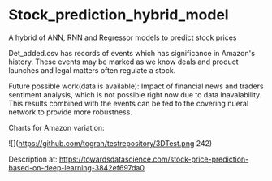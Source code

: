 # Stock_prediction_hybrid_model
A hybrid of ANN, RNN and Regressor models to predict stock prices

Det_added.csv has records of events which has significance in Amazon's history. These events may be marked as we know deals and product launches and legal matters 
often regulate a stock.


Future possible work(data is available):
Impact of financial news and traders sentiment analysis, which is not possible right now due to data inavalability. This results combined with the events can be fed to the covering nueral network to provide more robustness.

Charts for Amazon variation:

![](https://github.com/tograh/testrepository/3DTest.png 242)


Description at: https://towardsdatascience.com/stock-price-prediction-based-on-deep-learning-3842ef697da0
